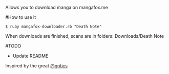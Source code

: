 Allows you to download manga on mangafox.me

#How to use it

```shell
$ ruby mangafox-downloader.rb "Death Note"
```

When downloads are finished, scans are in folders: Downloads/Death Note

#TODO

- Update README

Inspired by the great [@gntics](https://github.com/gntics)
